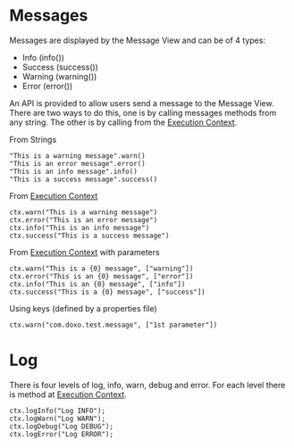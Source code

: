 # Messages #
Messages are displayed by the Message View and can be of 4 types:
  * Info (info())
  * Success (success())
  * Warning (warning())
  * Error (error())

An API is provided to allow users send a message to the Message View. There are two ways to do this, one is by calling messages methods from any string. The other is by calling from the [Execution Context](ExecutionContext.md).

From Strings
```
"This is a warning message".warn()
"This is an error message".error()
"This is an info message".info()
"This is a success message".success()
```

From [Execution Context](ExecutionContext.md)
```
ctx.warn("This is a warning message")
ctx.error("This is an error message")
ctx.info("This is an info message")
ctx.success("This is a success message")
```


From [Execution Context](ExecutionContext.md) with parameters
```
ctx.warn("This is a {0} message", ["warning"])
ctx.error("This is an {0} message", ["error"])
ctx.info("This is an {0} message", ["info"])
ctx.success("This is a {0} message", ["success"])
```

Using keys (defined by a properties file)
```
ctx.warn("com.doxo.test.message", ["1st parameter"])
```


# Log #
There is four levels of log, info, warn, debug and error. For each level there is method at [Execution Context](ExecutionContext.md).

```
ctx.logInfo("Log INFO");
ctx.logWarn("Log WARN");
ctx.logDebug("Log DEBUG");
ctx.logError("Log ERROR");
```